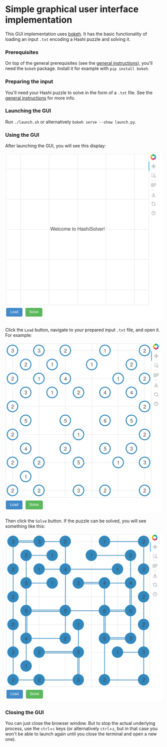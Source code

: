 # Simple graphical user interface implementation

This GUI implementation uses [bokeh](https://bokeh.org/).
It has the basic functionality of loading an input `.txt` encoding a Hashi puzzle and solving it.

### Prerequisites
On top of the general prerequisites (see the [general instructions](https://github.com/LukaLambrecht/HashiSolver)), you'll need the `bokeh` package.
Install it for example with `pip install bokeh`.

### Preparing the input
You'll need your Hashi puzzle to solve in the form of a `.txt` file.
See the [general instructions](https://github.com/LukaLambrecht/HashiSolver) for more info.

### Launching the GUI
Run `./launch.sh` or alternatively `bokeh serve --show launch.py`.

### Using the GUI
After launching the GUI, you will see this display:

![](../docs/gui/welcome.png)

Click the `Load` button, navigate to your prepared input `.txt` file, and open it. For example:

![](../docs/gui/initial.png)

Then click the `Solve` button. If the puzzle can be solved, you will see something like this:

![](../docs/gui/solved.png)

### Closing the GUI
You can just close the browser window. But to stop the actual underlying process, use the `ctrl`+`c` keys (or alternatively `ctrl`+`z`, but in that case you won't be able to launch again until you close the terminal and open a new one).
